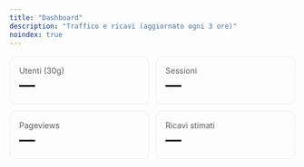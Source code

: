 ```yaml
---
title: "Dashboard"
description: "Traffico e ricavi (aggiornato ogni 3 ore)"
noindex: true
---
```


<div id="dash" style="display:grid;gap:12px;grid-template-columns:repeat(auto-fit,minmax(220px,1fr));margin-top:1rem">
  <div style="border:1px solid #eee;border-radius:12px;padding:16px"><div style="font-size:14px;opacity:.7">Utenti (30g)</div><div id="mUsers" style="font-size:28px;font-weight:700">—</div></div>
  <div style="border:1px solid #eee;border-radius:12px;padding:16px"><div style="font-size:14px;opacity:.7">Sessioni</div><div id="mSess" style="font-size:28px;font-weight:700">—</div></div>
  <div style="border:1px solid #eee;border-radius:12px;padding:16px"><div style="font-size:14px;opacity:.7">Pageviews</div><div id="mPv" style="font-size:28px;font-weight:700">—</div></div>
  <div style="border:1px solid #eee;border-radius:12px;padding:16px"><div style="font-size:14px;opacity:.7">Ricavi stimati</div><div id="mRev" style="font-size:28px;font-weight:700">—</div></div>
</div>

<script>
(async function(){
  try{
    const r = await fetch("/site-automation-pro/data/metrics.json",{cache:"no-store"});
    if(!r.ok) throw new Error("metrics not found");
    const m = await r.json();
    const n = x => (x==null? "—" : Intl.NumberFormat("it-IT").format(Math.round(x)));
    const e = x => (x==null? "—" : "€ " + (Math.round(x*100)/100).toFixed(2).replace(".",","));
    document.getElementById("mUsers").textContent = n(m.ga4?.users);
    document.getElementById("mSess").textContent = n(m.ga4?.sessions);
    document.getElementById("mPv").textContent   = n(m.ga4?.pageviews);
    document.getElementById("mRev").textContent  = e(m.adsense?.estimated_earnings);
  }catch(e){}
})();
</script>

